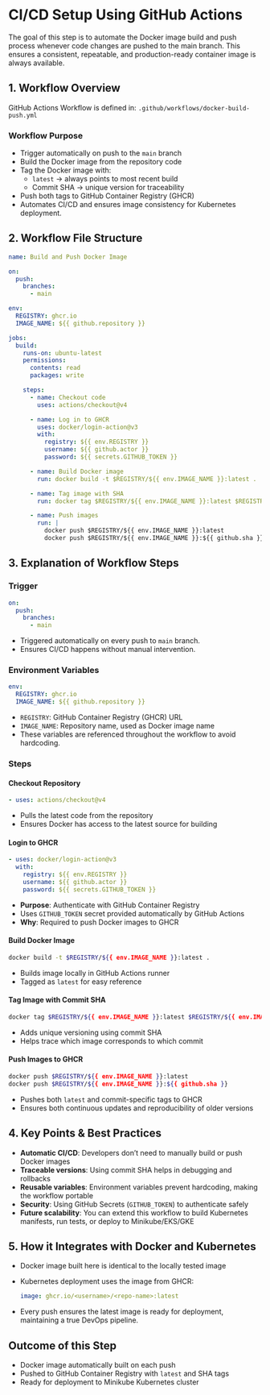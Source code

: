 # CI/CD Setup Using GitHub Actions

The goal of this step is to automate the Docker image build and push process whenever code changes are pushed to the main branch. This ensures a consistent, repeatable, and production-ready container image is always available.

## 1. Workflow Overview

GitHub Actions Workflow is defined in: `.github/workflows/docker-build-push.yml`

### Workflow Purpose

*   Trigger automatically on push to the `main` branch
*   Build the Docker image from the repository code
*   Tag the Docker image with:
    *   `latest` → always points to most recent build
    *   Commit SHA → unique version for traceability
*   Push both tags to GitHub Container Registry (GHCR)
*   Automates CI/CD and ensures image consistency for Kubernetes deployment.

## 2. Workflow File Structure

```yaml
name: Build and Push Docker Image

on:
  push:
    branches:
      - main

env:
  REGISTRY: ghcr.io
  IMAGE_NAME: ${{ github.repository }}

jobs:
  build:
    runs-on: ubuntu-latest
    permissions:
      contents: read
      packages: write

    steps:
      - name: Checkout code
        uses: actions/checkout@v4

      - name: Log in to GHCR
        uses: docker/login-action@v3
        with:
          registry: ${{ env.REGISTRY }}
          username: ${{ github.actor }}
          password: ${{ secrets.GITHUB_TOKEN }}

      - name: Build Docker image
        run: docker build -t $REGISTRY/${{ env.IMAGE_NAME }}:latest .

      - name: Tag image with SHA
        run: docker tag $REGISTRY/${{ env.IMAGE_NAME }}:latest $REGISTRY/${{ env.IMAGE_NAME }}:${{ github.sha }}

      - name: Push images
        run: |
          docker push $REGISTRY/${{ env.IMAGE_NAME }}:latest
          docker push $REGISTRY/${{ env.IMAGE_NAME }}:${{ github.sha }}
```

## 3. Explanation of Workflow Steps

### Trigger

```yaml
on:
  push:
    branches:
      - main
```

*   Triggered automatically on every push to `main` branch.
*   Ensures CI/CD happens without manual intervention.

### Environment Variables

```yaml
env:
  REGISTRY: ghcr.io
  IMAGE_NAME: ${{ github.repository }}
```

*   `REGISTRY`: GitHub Container Registry (GHCR) URL
*   `IMAGE_NAME`: Repository name, used as Docker image name
*   These variables are referenced throughout the workflow to avoid hardcoding.

### Steps

#### Checkout Repository

```yaml
- uses: actions/checkout@v4
```

*   Pulls the latest code from the repository
*   Ensures Docker has access to the latest source for building

#### Login to GHCR

```yaml
- uses: docker/login-action@v3
  with:
    registry: ${{ env.REGISTRY }}
    username: ${{ github.actor }}
    password: ${{ secrets.GITHUB_TOKEN }}
```

*   **Purpose**: Authenticate with GitHub Container Registry
*   Uses `GITHUB_TOKEN` secret provided automatically by GitHub Actions
*   **Why**: Required to push Docker images to GHCR

#### Build Docker Image

```bash
docker build -t $REGISTRY/${{ env.IMAGE_NAME }}:latest .
```

*   Builds image locally in GitHub Actions runner
*   Tagged as `latest` for easy reference

#### Tag Image with Commit SHA

```bash
docker tag $REGISTRY/${{ env.IMAGE_NAME }}:latest $REGISTRY/${{ env.IMAGE_NAME }}:${{ github.sha }}
```

*   Adds unique versioning using commit SHA
*   Helps trace which image corresponds to which commit

#### Push Images to GHCR

```bash
docker push $REGISTRY/${{ env.IMAGE_NAME }}:latest
docker push $REGISTRY/${{ env.IMAGE_NAME }}:${{ github.sha }}
```

*   Pushes both `latest` and commit-specific tags to GHCR
*   Ensures both continuous updates and reproducibility of older versions

## 4. Key Points & Best Practices

*   **Automatic CI/CD**: Developers don’t need to manually build or push Docker images
*   **Traceable versions**: Using commit SHA helps in debugging and rollbacks
*   **Reusable variables**: Environment variables prevent hardcoding, making the workflow portable
*   **Security**: Using GitHub Secrets (`GITHUB_TOKEN`) to authenticate safely
*   **Future scalability**: You can extend this workflow to build Kubernetes manifests, run tests, or deploy to Minikube/EKS/GKE

## 5. How it Integrates with Docker and Kubernetes

*   Docker image built here is identical to the locally tested image
*   Kubernetes deployment uses the image from GHCR:

    ```yaml
    image: ghcr.io/<username>/<repo-name>:latest
    ```

*   Every push ensures the latest image is ready for deployment, maintaining a true DevOps pipeline.

## Outcome of this Step

*   Docker image automatically built on each push
*   Pushed to GitHub Container Registry with `latest` and SHA tags
*   Ready for deployment to Minikube Kubernetes cluster

